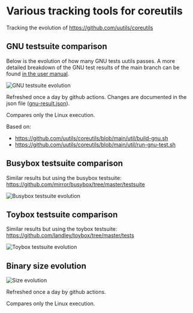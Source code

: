 # Various tracking tools for coreutils

Tracking the evolution of https://github.com/uutils/coreutils

## GNU testsuite comparison

Below is the evolution of how many GNU tests uutils passes. A more detailed
breakdown of the GNU test results of the main branch can be found
[in the user manual](https://uutils.github.io/coreutils-docs/user/test_coverage.html).

![GNU testsuite evolution](https://github.com/uutils/coreutils-tracking/blob/main/gnu-results.png?raw=true)

Refreshed once a day by github actions. Changes are documented in the json file ([gnu-result.json](https://github.com/uutils/coreutils-tracking/blob/main/gnu-result.json)).

Compares only the Linux execution.

Based on:
* https://github.com/uutils/coreutils/blob/main/util/build-gnu.sh
* https://github.com/uutils/coreutils/blob/main/util/run-gnu-test.sh

## Busybox testsuite comparison

Similar results but using the busybox testsuite:
https://github.com/mirror/busybox/tree/master/testsuite

![Busybox testsuite evolution](https://github.com/uutils/coreutils-tracking/blob/main/busybox-results.png?raw=true)

## Toybox testsuite comparison

Similar results but using the toybox testsuite:
https://github.com/landley/toybox/tree/master/tests

![Toybox testsuite evolution](https://github.com/uutils/coreutils-tracking/blob/main/toybox-results.png?raw=true)

## Binary size evolution

![Size evolution](https://github.com/uutils/coreutils-tracking/blob/main/size-results.png?raw=true)

Refreshed once a day by github actions.

Compares only the Linux execution.
